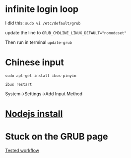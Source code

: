 # infinite login loop
I did this:
`sudo vi /etc/default/grub`

update the line to
`GRUB_CMDLINE_LINUX_DEFAULT="nomodeset"`

Then run in terminal
`update-grub`

# Chinese input
`sudo apt-get install ibus-pinyin`

`ibus restart`

System->Settings->Add Input Method

# [Nodejs install](https://github.com/creationix/nvm)

# Stuck on the GRUB page
[Tested workflow](https://askubuntu.com/questions/978886/i-cant-get-out-of-grub-you-need-to-load-the-kernel-first/1002240)
